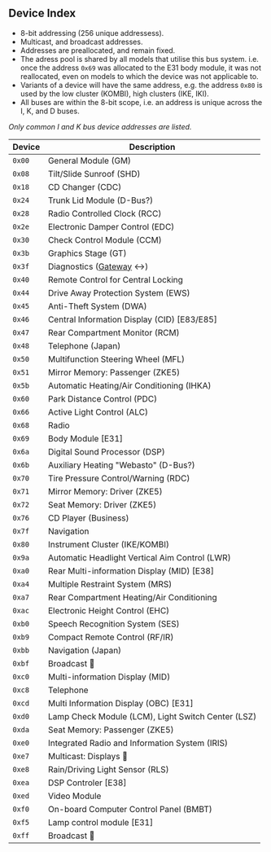 ## Device Index

- 8-bit addressing (256 unique addressess).
- Multicast, and broadcast addresses.
- Addresses are preallocated, and remain fixed.
- The adress pool is shared by all models that utilise this bus system. i.e. once the address `0x69` was allocated to the E31 body module, it was not reallocated, even on models to which the device was not applicable to.
- Variants of a device will have the same address, e.g. the address `0x80` is used by the low cluster (KOMBI), high clusters (IKE, IKI).
- All buses are within the 8-bit scope, i.e. an address is unique across the I, K, and D buses.

*Only common I and K bus device addresses are listed.*

Device|Description
------|----------
`0x00`|General Module (GM)
`0x08`|Tilt/Slide Sunroof (SHD)
`0x18`|CD Changer (CDC)
`0x24`|Trunk Lid Module (D-Bus?)
`0x28`|Radio Controlled Clock (RCC)
`0x2e`|Electronic Damper Control (EDC)
`0x30`|Check Control Module (CCM)
`0x3b`|Graphics Stage (GT)
`0x3f`|Diagnostics ([Gateway](#) ↔️)
`0x40`|Remote Control for Central Locking
`0x44`|Drive Away Protection System (EWS)
`0x45`|Anti-Theft System (DWA)
`0x46`|Central Information Display (CID) [E83/E85]
`0x47`|Rear Compartment Monitor (RCM)
`0x48`|Telephone (Japan)
`0x50`|Multifunction Steering Wheel (MFL)
`0x51`|Mirror Memory: Passenger (ZKE5)
`0x5b`|Automatic Heating/Air Conditioning (IHKA)
`0x60`|Park Distance Control (PDC)
`0x66`|Active Light Control (ALC)
`0x68`|Radio
`0x69`|Body Module [E31]
`0x6a`|Digital Sound Processor (DSP)
`0x6b`|Auxiliary Heating "Webasto" (D-Bus?)
`0x70`|Tire Pressure Control/Warning (RDC)
`0x71`|Mirror Memory: Driver (ZKE5)
`0x72`|Seat Memory: Driver (ZKE5)
`0x76`|CD Player (Business)
`0x7f`|Navigation
`0x80`|Instrument Cluster (IKE/KOMBI)
`0x9a`|Automatic Headlight Vertical Aim Control (LWR)
`0xa0`|Rear Multi-information Display (MID) [E38]
`0xa4`|Multiple Restraint System (MRS)
`0xa7`|Rear Compartment Heating/Air Conditioning
`0xac`|Electronic Height Control (EHC)
`0xb0`|Speech Recognition System (SES)
`0xb9`|Compact Remote Control (RF/IR)
`0xbb`|Navigation (Japan)
`0xbf`|Broadcast 📣
`0xc0`|Multi-information Display (MID)
`0xc8`|Telephone
`0xcd`|Multi Information Display (OBC) [E31]
`0xd0`|Lamp Check Module (LCM), Light Switch Center (LSZ)
`0xda`|Seat Memory: Passenger (ZKE5)
`0xe0`|Integrated Radio and Information System (IRIS)
`0xe7`|Multicast: Displays 📣
`0xe8`|Rain/Driving Light Sensor (RLS)
`0xea`|DSP Controler [E38]
`0xed`|Video Module
`0xf0`|On-board Computer Control Panel (BMBT)
`0xf5`|Lamp control module [E31]
`0xff`|Broadcast 📣